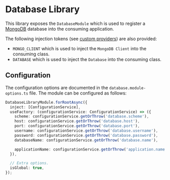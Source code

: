 # Database Library

This library exposes the `DatabaseModule` which is used to register a [MongoDB](https://www.mongodb.com) database into the consuming application.

The following injection tokens (see [custom providers](https://docs.nestjs.com/fundamentals/custom-providers)) are also provided:

- `MONGO_CLIENT` which is used to inject the `MongoDB Client` into the consuming class.
- `DATABASE` which is used to inject the `Database` into the consuming class.

## Configuration

The configuration options are documented in the `database.module-options.ts` file. The module can be configured as follows:

```ts
DatabaseLibraryModule.forRootAsync({
  inject: [ConfigurationService],
  useFactory: (configurationService: ConfigurationService) => ({
    scheme: configurationService.getOrThrow('database.scheme'),
    host: configurationService.getOrThrow('database.host'),
    port: configurationService.getOrThrow('database.port'),
    username: configurationService.getOrThrow('database.username'),
    password: configurationService.getOrThrow('database.password'),
    databaseName: configurationService.getOrThrow('database.name'),

    applicationName: configurationService.getOrThrow('application.name'),
  }),

  // Extra options.
  isGlobal: true,
});
```

